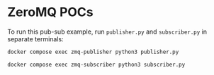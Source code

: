 # ZeroMQ POCs

To run this pub-sub example, run `publisher.py` and `subscriber.py`
in separate terminals:

```bash
docker compose exec zmq-publisher python3 publisher.py
```

```bash
docker compose exec zmq-subscriber python3 subscriber.py
```
